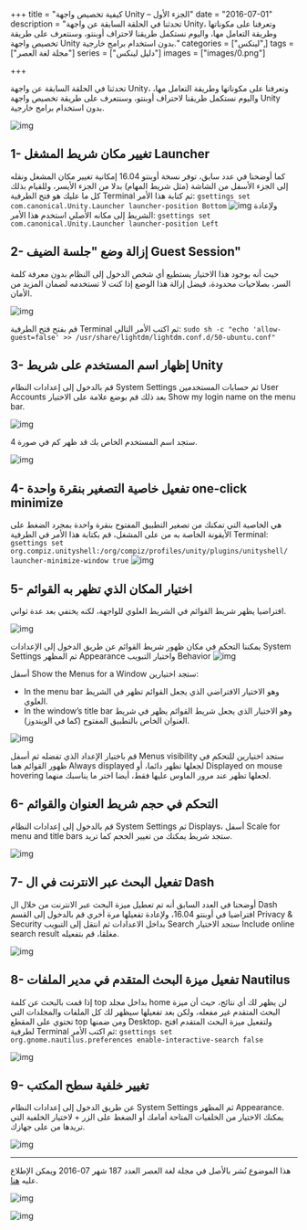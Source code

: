 +++
title = "كيفية تخصيص واجهة Unity – الجزء الأول"
date = "2016-07-01"
description = "تحدثنا في الحلقة السابقة عن واجهة Unity، وتعرفنا على مكوناتها وطريقة التعامل مها، واليوم نستكمل طريقنا لاحتراف أوبنتو، وسنتعرف على طريقة تخصيص واجهة Unity بدون استخدام برامج خارجية."
categories = ["لينكس",]
tags = ["مجلة لغة العصر"]
series = ["دليل لينكس"]
images = ["images/0.png"]

+++

تحدثنا في الحلقة السابقة عن واجهة Unity، وتعرفنا على مكوناتها وطريقة التعامل مها، واليوم نستكمل طريقنا لاحتراف أوبنتو، وسنتعرف على طريقة تخصيص واجهة Unity بدون استخدام برامج خارجية.

![img](images/0.png)

## 1- تغيير مكان شريط المشغل Launcher

كما أوضحنا في عدد سابق، توفر نسخة أوبنتو 16.04 إمكانية تغيير مكان المشغل ونقله إلى الجزء الأسفل من الشاشة (مثل شريط المهام) بدلا من الجزء الأيسر، وللقيام بذلك كل ما عليك هو فتح الطرفية Terminal ثم كتابة هذا الأمر:
`gsettings set com.canonical.Unity.Launcher launcher-position Bottom`
![img](images/1.jpg)
ولإعادة الشريط إلى مكانه الأصلي استخدم هذا الأمر:
`gsettings set com.canonical.Unity.Launcher launcher-position Left`

## 2- إزالة وضع "جلسة الضيف Guest Session"

حيث أنه بوجود هذا الاختيار يستطيع أي شخص الدخول إلى النظام بدون معرفة كلمة السر، بصلاحيات محدودة، فيضل إزالة هذا الوضع إذا كنت لا تستخدمه لضمان المزيد من الأمان.

![img](images/2.jpg)

قم بفتح فتح الطرفية Terminal ثم اكتب الأمر التالي:
`sudo sh -c "echo 'allow-guest=false' >> /usr/share/lightdm/lightdm.conf.d/50-ubuntu.conf"`

## 3- إظهار اسم المستخدم على شريط Unity

قم بالدخول إلى إعدادات النظام System Settings ثم حسابات المستخدمين User Accounts بعد ذلك قم بوضع علامة على الاختيار Show my login name on the menu bar.

![img](images/3.jpg)

ستجد اسم المستخدم الخاص بك قد ظهر كم في صورة 4.

![img](images/4.jpg)

## 4- تفعيل خاصية التصغير بنقرة واحدة one-click minimize

هي الخاصية التي تمكنك من تصغير التطبيق المفتوح بنقرة واحدة بمجرد الضغط على الأيقونة الخاصة به من على المشغل، قم بكتابة هذا الأمر في الطرفية Terminal:
`gsettings set org.compiz.unityshell:/org/compiz/profiles/unity/plugins/unityshell/ launcher-minimize-window true`
![img](images/5.jpg)

## 5- اختيار المكان الذي تظهر به القوائم

افتراضيا يظهر شريط القوائم في الشريط العلوي للواجهة، لكنه يختفي بعد عدة ثواني.

![img](images/6.jpg)

يمكننا التحكم في مكان ظهور شريط القوائم عن طريق الدخول إلى الإعدادات System Settings ثم المظهر Appearance واختيار التبويب Behavior 
![img](images/7.jpg)

أسفل Show the Menus for a Window ستجد اختيارين:
- In the menu bar وهو الاختيار الافتراضي الذي يجعل القوائم تظهر في الشريط العلوي.
- In the window’s title bar وهو الاختيار الذي يجعل شريط القوائم يظهر في شريط العنوان الخاص بالتطبيق المفتوح (كما في الويندوز).

![img](images/8.jpg)

قم باختيار الإعداد الذي تفضله ثم أسفل Menus visibility ستجد اختيارين للتحكم في ظهور القوائم هما Always displayed لجعلها تظهر دائما، أو Displayed on mouse hovering لجعلها تظهر عند مرور الماوس عليها فقط، أيضا اختر ما يناسبك منهما.

## 6- التحكم في حجم شريط العنوان والقوائم

قم بالدخول إلى إعدادات النظام System Settings ثم Displays، أسفل Scale for menu and title bars ستجد شريط يمكنك من تغيير الحجم كما تريد.

![img](images/9.jpg)

## 7- تفعيل البحث عبر الانترنت في ال Dash

أوضحنا في العدد السابق أنه تم تعطيل ميزة البحث عبر الانترنت من خلال ال Dash افتراضيا في أوبنتو 16.04، ولإعادة تفعيلها مرة أخري قم بالدخول إلى القسم Privacy & Security بداخل الاعدادات ثم انتقل إلى التبويب Search ستجد الاختيار Include online search result مغلقا، قم بتفعيله.

![img](images/10.jpg)

## 8- تفعيل ميزة البحث المتقدم في مدير الملفات Nautilus

إذا قمت بالبحث عن كلمة top بداخل مجلد home لن يظهر لك أي نتائج، حيث أن ميزة البحث المتقدم غير مفعله، ولكن بعد تفعيلها سيظهر لك كل الملفات والمجلدات التي تحتوي على المقطع top ومن ضمنها Desktop، ولتفعيل ميزة البحث المتقدم افتح لطرفية Terminal ثم اكتب الأمر:
`gsettings set org.gnome.nautilus.preferences enable-interactive-search false`

![img](images/11.jpg)

## 9- تغيير خلفية سطح المكتب

عن طريق الدخول إلى إعدادات النظام System Settings ثم المظهر Appearance.
يمكنك الاختيار من الخلفيات المتاحة أمامك أو الضغط على الزر + لاختيار الخلفية التي تريدها من على جهازك.

![img](images/12.jpg)

---

هذا الموضوع نُشر باﻷصل في مجلة لغة العصر العدد 187 شهر 07-2016 ويمكن الإطلاع عليه [هنا](https://drive.google.com/file/d/1CD9q3uUGvd28xniKBQ3SZyHiUCWtfvlJ/view?usp=sharing).

![img](images/187-8.png)

![img](images/187-9.png)
